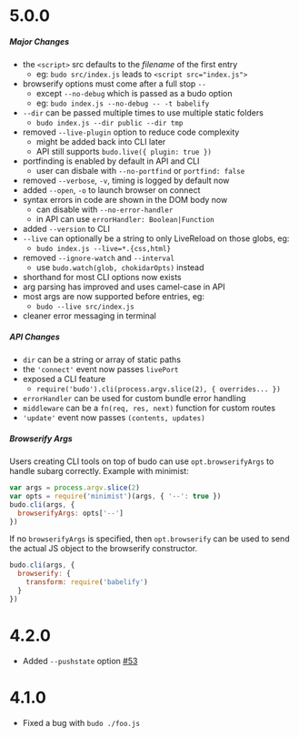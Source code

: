 # 5.0.0

##### Major Changes

- the `<script>` src defaults to the *filename* of the first entry
  - eg: `budo src/index.js` leads to `<script src="index.js">`
- browserify options must come after a full stop `--`
  - except `--no-debug` which is passed as a budo option
  - eg: `budo index.js --no-debug -- -t babelify`
- `--dir` can be passed multiple times to use multiple static folders
  - `budo index.js --dir public --dir tmp`
- removed `--live-plugin` option to reduce code complexity
  - might be added back into CLI later
  - API still supports `budo.live({ plugin: true })`
- portfinding is enabled by default in API and CLI
  - user can disbale with `--no-portfind` or `portfind: false`
- removed `--verbose`, `-v`, timing is logged by default now
- added `--open`, `-o` to launch browser on connect
- syntax errors in code are shown in the DOM body now
  - can disable with `--no-error-handler` 
  - in API can use `errorHandler: Boolean|Function`
- added `--version` to CLI
- `--live` can optionally be a string to only LiveReload on those globs, eg:
  - `budo index.js --live=*.{css,html}`
- removed `--ignore-watch` and `--interval`
  - use `budo.watch(glob, chokidarOpts)` instead
- shorthand for most CLI options now exists
- arg parsing has improved and uses camel-case in API
- most args are now supported before entries, eg:
  - `budo --live src/index.js`
- cleaner error messaging in terminal

##### API Changes

- `dir` can be a string or array of static paths
- the `'connect'` event now passes `livePort`
- exposed a CLI feature
  - `require('budo').cli(process.argv.slice(2), { overrides... })`
- `errorHandler` can be used for custom bundle error handling
- `middleware` can be a `fn(req, res, next)` function for custom routes
- `'update'` event now passes `(contents, updates)`

##### Browserify Args

Users creating CLI tools on top of budo can use `opt.browserifyArgs` to handle subarg correctly. Example with minimist:

```js
var args = process.argv.slice(2)
var opts = require('minimist')(args, { '--': true })
budo.cli(args, {
  browserifyArgs: opts['--']
})
```

If no `browserifyArgs` is specified, then `opt.browserify` can be used to send the actual JS object to the browserify constructor.

```js
budo.cli(args, {
  browserify: {
    transform: require('babelify')
  }
})
```

# 4.2.0

- Added `--pushstate` option [#53](https://github.com/mattdesl/budo/pull/53)

# 4.1.0

- Fixed a bug with `budo ./foo.js`
